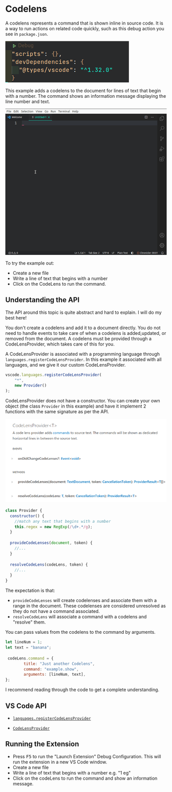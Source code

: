 # Codelens

A codelens represents a command that is shown inline in source code. It is a way to run actions on related code quickly, such as this debug action you see in `package.json`.

![debug example codelens](img/debug-example.png)

This example adds a codelens to the document for lines of text that begin with a number. The command shows an information message displaying the line number and text.

![demo](img/demo.gif)

To try the example out:
- Create a new file
- Write a line of text that begins with a number
- Click on the CodeLens to run the command.

## Understanding the API

The API around this topic is quite abstract and hard to explain. I will do my best here!

You don't create a codelens and add it to a document directly. You do not need to handle events to take care of when a codelens is added,updated, or removed from the document. A codelens must be provided through a CodeLensProvider, which takes care of this for you.

A CodeLensProvider is associated with a programming language through `languages.registerCodeLensProvider`. In this example it associated with all languages, and we give it our custom CodeLensProvider.

```javascript
vscode.languages.registerCodeLensProvider(
    "*",
    new Provider()
);
```

CodeLensProvider does not have a constructor. You can create your own object (the class `Provider` in this example) and have it implement 2 functions with the same signature as per the API.

![codelensprovider definition](img/codelensprovider.png)

```javascript
class Provider {
  constructor() {
    //match any text that begins with a number
    this.regex = new RegExp(/\d+.*/g);
  }

  provideCodeLenses(document, token) {
    //...
  }

  resolveCodeLens(codeLens, token) {
    //...
  }
}
```

The expectation is that:
- `provideCodeLenses` will create codelenses and associate them with a range in the document. These codelenses are considered unresolved as they do not have a command associated.
- `resolveCodeLens` will associate a command with a codelens and "resolve" them.

You can pass values from the codelens to the command by arguments.

```javascript
let lineNum = 1;
let text = "banana";

 codeLens.command = {
        title: "Just another Codelens",
        command: "example.show",
        arguments: [lineNum, text],
};
```

I recommend reading through the code to get a complete understanding.

## VS Code API

- [`languages.registerCodeLensProvider`](https://code.visualstudio.com/api/references/vscode-api#languages.registerCodeLensProvider)

- [`CodeLensProvider`](https://code.visualstudio.com/api/references/vscode-api#CodeLensProvider)

## Running the Extension

- Press <kbd>F5</kbd> to run the "Launch Extension" Debug Configuration. This will run the extension in a new VS Code window.
- Create a new file
- Write a line of text that begins with a number e.g. "1 eg"
- Click on the codeLens to run the command and show an information message.
